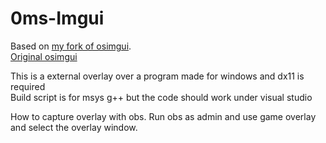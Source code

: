 # 0ms-Imgui

Based on [my fork of osimgui](https://github.com/wwidlishy/OS-ImGui-VsyncControll).  
[Original osimgui](https://github.com/TKazer/OS-ImGui)

This is a external overlay over a program made for windows and dx11 is required  
Build script is for msys g++ but the code should work under visual studio  

How to capture overlay with obs.
Run obs as admin and use game overlay and select the overlay window.
